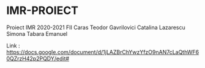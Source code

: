 # IMR-PROIECT
Proiect IMR 2020-2021 FII
Caras Teodor 
Gavrilovici Catalina
Lazarescu Simona
Tabara Emanuel


Link : https://docs.google.com/document/d/1jLAZBrChYwzYfzO9nAN7cLaQthWF60QZrzH42p2PQDY/edit#
